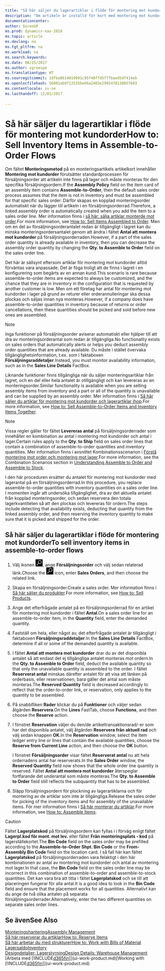 ```yaml
---
title: "Så här säljer du lagerartiklar i flöde för montering mot kundorder"
description: "Om artikeln är inställd för kort med montering mot kundorder förutsätter standardprocessen för försäljningsorder att artikeln inte finns på lager och måste monteras för den specifika försäljningsordern. Därför skapas en kopplad monteringsorder automatiskt när du lägger till artikeln i en försäljningsorderrad."
documentationcenter: 
author: SorenGP
ms.prod: dynamics-nav-2018
ms.topic: article
ms.devlang: na
ms.tgt_pltfrm: na
ms.workload: na
ms.search.keywords: 
ms.date: 08/15/2017
ms.author: sgroespe
ms.translationtype: HT
ms.sourcegitcommit: 1dfba8b14019991c95f40ffd5f7fbaed5df414eb
ms.openlocfilehash: 56001ab9712535be66a2465e2995478130857603
ms.contentlocale: sv-se
ms.lasthandoff: 12/01/2017

---
```

# <a name="how-to-sell-inventory-items-in-assemble-to-order-flows"></a><span data-ttu-id="6f0dd-104">Så här säljer du lagerartiklar i flöde för montering mot kundorder</span><span class="sxs-lookup"><span data-stu-id="6f0dd-104">How to: Sell Inventory Items in Assemble-to-Order Flows</span></span>
<span data-ttu-id="6f0dd-105">Om fältet **Monteringsmetod** på en monteringsartikels artikelkort innehåller **Montering mot kundorder** förutsätter standardprocessen för försäljningsorder att artikeln inte finns på lager och måste monteras för den specifika försäljningsordern.</span><span class="sxs-lookup"><span data-stu-id="6f0dd-105">If the **Assembly Policy** field on the item card of an assembly item contains **Assemble-to-Order**, then the default sales order process assumes that the item is not in inventory and must be assembled for that specific sales order.</span></span> <span data-ttu-id="6f0dd-106">Därför skapas en kopplad monteringsorder automatiskt när du lägger till artikeln i en försäljningsorderrad.</span><span class="sxs-lookup"><span data-stu-id="6f0dd-106">Therefore, a linked assembly order is automatically created when you add the item to a sales order line.</span></span> <span data-ttu-id="6f0dd-107">Mer information finns i [så här: sälja artiklar monterde mot order](assembly-how-to-sell-items-assembled-to-order.md).</span><span class="sxs-lookup"><span data-stu-id="6f0dd-107">For more information, see [How to: Sell Items Assembled to Order](assembly-how-to-sell-items-assembled-to-order.md).</span></span> <span data-ttu-id="6f0dd-108">Men om en del av försäljningsorderantalet redan är tillgängligt i lagret kan du minska monteringsordersantalet genom att ändra i fältet **Antal att montera mot kundorder** på försäljningsorderraden.</span><span class="sxs-lookup"><span data-stu-id="6f0dd-108">However, if a part of the sales order quantity is already available in inventory, then you can decrease the assembly order quantity by changing the **Qty. to Assemble to Order** field on the sales order line.</span></span>  

<span data-ttu-id="6f0dd-109">Det här är sällsynt eftersom artiklar för montering mot kundorder alltid förväntas vara anpassade. Det är föga troligt att de finns i lagret i en konfigurering som begärts av en annan kund.</span><span class="sxs-lookup"><span data-stu-id="6f0dd-109">This scenario is rare because assemble-to-order items are expected to always be customized, and the chance that they are in inventory in the configuration that is requested by another customer is low.</span></span> <span data-ttu-id="6f0dd-110">Men om ett företag har antal för montering mot kundorder i lager på grund av returer eller orderannulleringar ska dessa plockas och säljas innan nya monteras.</span><span class="sxs-lookup"><span data-stu-id="6f0dd-110">However, if a company does have assemble-to-order quantities in inventory because of returns or order cancellations, then these quantities should be picked and sold before new ones are assembled.</span></span>  

> [!NOTE]  
>  <span data-ttu-id="6f0dd-111">Inga funktioner på försäljningsorder aviserar automatiskt eller hjälper till att dra av monteringsorderantal som redan är tillgängliga.</span><span class="sxs-lookup"><span data-stu-id="6f0dd-111">No functionality exists on sales orders that automatically alerts or helps you deduct assembly order quantities that are already available.</span></span> <span data-ttu-id="6f0dd-112">Du måste i stället övervaka tillgänglighetsinformation, t.ex. som i faktaboxen **Försäljningsraddetaljer**.</span><span class="sxs-lookup"><span data-stu-id="6f0dd-112">Instead, you must monitor availability information, such as in the **Sales Line Details** FactBox.</span></span>  

<span data-ttu-id="6f0dd-113">Liknande funktioner finns tillgängliga när du säljer monteringsartiklar från lagret, och en del eller hela antalet är otillgängligt och kan levereras av en monteringsorder.</span><span class="sxs-lookup"><span data-stu-id="6f0dd-113">Similar functionality is available when you are selling assembly items from inventory and a part or all of the quantity is unavailable and can be supplied by an assembly order.</span></span> <span data-ttu-id="6f0dd-114">Mer information finns i [Så här säljer du artiklar för montering mot kundorder och lagerartiklar ihop](assembly-how-to-sell-assemble-to-order-items-and-inventory-items-together.md).</span><span class="sxs-lookup"><span data-stu-id="6f0dd-114">For more information, see [How to: Sell Assemble-to-Order Items and Inventory Items Together](assembly-how-to-sell-assemble-to-order-items-and-inventory-items-together.md).</span></span>  

> [!NOTE]  
>  <span data-ttu-id="6f0dd-115">Vissa regler gäller för fältet **Levereras antal** på försäljningsorderrader som innehåller en kombination av antal i montering mot kundorder och antal i lager.</span><span class="sxs-lookup"><span data-stu-id="6f0dd-115">Certain rules apply to the **Qty. to Ship** field on sales order lines that contain a combination of assemble-to-order quantities and inventory quantities.</span></span> <span data-ttu-id="6f0dd-116">Mer information finns i avsnittet Kombinationsscenarion i [Förstå montering mot order och montering mot lager](assembly-assemble-to-order-or-assemble-to-stock.md).</span><span class="sxs-lookup"><span data-stu-id="6f0dd-116">For more information, see the Combination Scenarios section in [Understanding Assemble to Order and Assemble to Stock](assembly-assemble-to-order-or-assemble-to-stock.md).</span></span>  

<span data-ttu-id="6f0dd-117">I den här proceduren ersätter du antalet för montering mot kundorder med lagerantal på en försäljningsorderrad.</span><span class="sxs-lookup"><span data-stu-id="6f0dd-117">In this procedure, you replace assemble-to-order quantities with inventory quantities on a sales order line.</span></span> <span data-ttu-id="6f0dd-118">I momenten ingår att undersöka tillgänglighet, dra av det aktuella antalet från kopplad monteringsorder, och sedan reservera den totala lagerkvantiteten så att den plockas och levereras för ordern.</span><span class="sxs-lookup"><span data-stu-id="6f0dd-118">The steps include detecting that availability exists, deducting that quantity from the linked assembly order, and then reserving the inventory quantity to make sure that it is picked and shipped for the order.</span></span>  

## <a name="to-sell-inventory-items-in-assemble-to-order-flows"></a><span data-ttu-id="6f0dd-119">Så här säljer du lagerartiklar i flöde för montering mot kundorder</span><span class="sxs-lookup"><span data-stu-id="6f0dd-119">To sell inventory items in assemble-to-order flows</span></span>  
1.  <span data-ttu-id="6f0dd-120">Välj ikonen ![Söka efter sida eller rapport](media/ui-search/search_small.png "ikonen Söka efter sida eller rapport"), ange **Försäljningsorder** och välj sedan relaterad länk.</span><span class="sxs-lookup"><span data-stu-id="6f0dd-120">Choose the ![Search for Page or Report](media/ui-search/search_small.png "Search for Page or Report icon") icon, enter **Sales Orders**, and then choose the related link.</span></span>  
2.  <span data-ttu-id="6f0dd-121">Skapa en försäljningsorder.</span><span class="sxs-lookup"><span data-stu-id="6f0dd-121">Create a sales order.</span></span> <span data-ttu-id="6f0dd-122">Mer information finns i [Så här säljer du produkter](sales-how-sell-products.md).</span><span class="sxs-lookup"><span data-stu-id="6f0dd-122">For more information, see [How to: Sell Products](sales-how-sell-products.md).</span></span>  
3.  <span data-ttu-id="6f0dd-123">Ange det efterfrågade antalet på en försäljningsorderrad för en artikel för montering mot kundorder i fältet **Antal**.</span><span class="sxs-lookup"><span data-stu-id="6f0dd-123">On a sales order line for an assemble-to-order item, in the **Quantity** field, enter the demanded quantity.</span></span>  
4.  <span data-ttu-id="6f0dd-124">Fastställ om hela, eller något av, det efterfrågade antalet är tillgängligt i faktaboxen **Försäljningsraddetaljer**.</span><span class="sxs-lookup"><span data-stu-id="6f0dd-124">In the **Sales Line Details** FactBox, determine if all or some of the demanded quantity is available.</span></span>  
5.  <span data-ttu-id="6f0dd-125">I fältet **Antal att montera mot kundorder** drar du av det disponibla antalet så att endast det ej tillgängliga antalet monteras mot ordern.</span><span class="sxs-lookup"><span data-stu-id="6f0dd-125">In the **Qty. to Assemble to Order** field, deduct the available quantity so that only the unavailable quantity is assembled to the order.</span></span> <span data-ttu-id="6f0dd-126">I fältet **Reserverat antal** minskas därefter antalet för att visa att länken på orderbasis, eller reservationen, bara gäller det antal som måste monteras.</span><span class="sxs-lookup"><span data-stu-id="6f0dd-126">The **Reserved Quantity** field is decreased accordingly to reflect that the order-to-order link, or reservation, only applies to the quantity to be assembled.</span></span>  
6.  <span data-ttu-id="6f0dd-127">På snabbfliken **Rader** klickar du på **Funktioner** och väljer sedan åtgärden **Reservera**.</span><span class="sxs-lookup"><span data-stu-id="6f0dd-127">On the **Lines** FastTab, choose **Functions**, and then choose the **Reserve** action.</span></span>  
7.  <span data-ttu-id="6f0dd-128">I fönstret **Reservation** väljer du den/de artikeltransaktionsrad/-er som har det disponibla antalet, välj åtgärden **Reservera från aktuell rad** och välj sedan knappen **OK**.</span><span class="sxs-lookup"><span data-stu-id="6f0dd-128">In the **Reservation** window, select the item ledger entry line or lines that contain the available quantities, choose the **Reserve from Current Line** action, and then choose the **OK** button.</span></span>  

    <span data-ttu-id="6f0dd-129">I fönstret **Försäljningsorder** visar fältet **Reserverat antal** nu att hela orderradens antal har reserverats.</span><span class="sxs-lookup"><span data-stu-id="6f0dd-129">In the **Sales Order** window, the **Reserved Quantity** field now shows that the whole order line quantity is reserved.</span></span> <span data-ttu-id="6f0dd-130">Fältet **Antal att montera mot kundorder** återspeglar fortfarande det underantal som måste monteras.</span><span class="sxs-lookup"><span data-stu-id="6f0dd-130">The **Qty. to Assemble to Order** field still reflects the subquantity that has to be assembled.</span></span>  

8.  <span data-ttu-id="6f0dd-131">Släpp försäljningsordern för plockning av lagerartiklarna och för montering av de artiklar som inte är tillgängliga.</span><span class="sxs-lookup"><span data-stu-id="6f0dd-131">Release the sales order for picking of the inventory items and for assembly of the unavailable items.</span></span> <span data-ttu-id="6f0dd-132">För mer information finns i [Så här monterar du artiklar](assembly-how-to-assemble-items.md).</span><span class="sxs-lookup"><span data-stu-id="6f0dd-132">For more information, see [How to: Assemble Items](assembly-how-to-assemble-items.md).</span></span>  

> [!CAUTION]  
>  <span data-ttu-id="6f0dd-133">Fältet **Lagerplatskod** på försäljningsordern kan fyllas i i förväg enligt fältet **Lagerpl.kod för mont. mot lev.** eller fältet **Från monteringsplats - kod** på lagerställekortet.</span><span class="sxs-lookup"><span data-stu-id="6f0dd-133">The **Bin Code** field on the sales order may be prefilled according to the **Assemble-to-Order Shpt. Bin Code** or the **From-Assembly Bin Code** field on the location card.</span></span> <span data-ttu-id="6f0dd-134">I så fall här kan fältet **Lagerplatskod** på försäljningsorderraden vara felaktigt i den här kombinationen av antal av montering mot kundorder och antal av montering mot lager.</span><span class="sxs-lookup"><span data-stu-id="6f0dd-134">In that case, the **Bin Code** field on the sales order line may be incorrect in this combination of assemble-to-order and assemble-to-stock quantities.</span></span> <span data-ttu-id="6f0dd-135">Det kan vara bra att titta i fältet **Lagerplatskod** och se till att placeringen fungerar för alla antal.</span><span class="sxs-lookup"><span data-stu-id="6f0dd-135">It is a good idea to look in the **Bin Code** field and ensure that the placement works for all quantities.</span></span> <span data-ttu-id="6f0dd-136">Alternativt kan du ange de två olika antalen på separata försäljningsorderrader.</span><span class="sxs-lookup"><span data-stu-id="6f0dd-136">Alternatively, enter the two different quantities on separate sales order lines.</span></span>  

## <a name="see-also"></a><span data-ttu-id="6f0dd-137">Se även</span><span class="sxs-lookup"><span data-stu-id="6f0dd-137">See Also</span></span>  
[<span data-ttu-id="6f0dd-138">Monteringshantering</span><span class="sxs-lookup"><span data-stu-id="6f0dd-138">Assembly Management</span></span>](assembly-assemble-items.md)  
[<span data-ttu-id="6f0dd-139">Så här reserverar du artiklar</span><span class="sxs-lookup"><span data-stu-id="6f0dd-139">How to: Reserve Items</span></span>](inventory-how-to-reserve-items.md)  
[<span data-ttu-id="6f0dd-140">Så här arbetar du med strukturer</span><span class="sxs-lookup"><span data-stu-id="6f0dd-140">How to: Work with Bills of Material</span></span>](inventory-how-work-BOMs.md)  
[<span data-ttu-id="6f0dd-141">Lagersaldo</span><span class="sxs-lookup"><span data-stu-id="6f0dd-141">Inventory</span></span>](inventory-manage-inventory.md)  
[<span data-ttu-id="6f0dd-142">Designdetaljer: Lagerstyrning</span><span class="sxs-lookup"><span data-stu-id="6f0dd-142">Design Details: Warehouse Management</span></span>](design-details-warehouse-management.md)  
<span data-ttu-id="6f0dd-143">[Arbeta med [!INCLUDE[d365fin](includes/d365fin_md.md)]](ui-work-product.md)</span><span class="sxs-lookup"><span data-stu-id="6f0dd-143">[Working with [!INCLUDE[d365fin](includes/d365fin_md.md)]](ui-work-product.md)</span></span>

